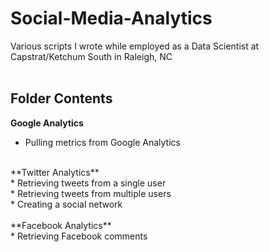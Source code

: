 # Social-Media-Analytics
Various scripts I wrote while employed as a Data Scientist at Capstrat/Ketchum South in Raleigh, NC
<br>
<br>
## Folder Contents<br>
**Google Analytics**<br>
* Pulling metrics from Google Analytics<br>
<br>
**Twitter Analytics**<br>
* Retrieving tweets from a single user<br>
* Retrieving tweets from multiple users<br>
* Creating a social network<br>
<br>
**Facebook Analytics**<br>
* Retrieving Facebook comments
